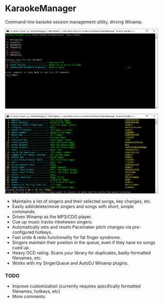 # KaraokeManager
Command-line karaoke session management utility, driving Winamp.

![KaraokeManager1](/media/karaokeManagerScreenshot1.png?raw=true)

![KaraokeManager2](/media/karaokeManagerScreenshot2.png?raw=true)

* Maintains a list of singers and their selected songs, key changes, etc.
* Easily add/delete/move singers and songs with short, simple commands.
* Drives Winamp as the MP3/CDG player.
* Cue up music tracks inbetween singers.
* Automatically sets and resets Pacemaker pitch changes via pre-configured hotkeys.
* Fast undo & redo functionality for fat finger syndrome.
* Singers maintain their position in the queue, even if they have no songs cued up.
* Heavy OCD rating. Scans your library for duplicates, badly-formatted filenames, etc.
* Works with my SingerQueue and AutoDJ Winamp plugins.

### TODO
* Improve customization (currently requires specifically formatted filenames, hotkeys, etc) 
* More comments.
